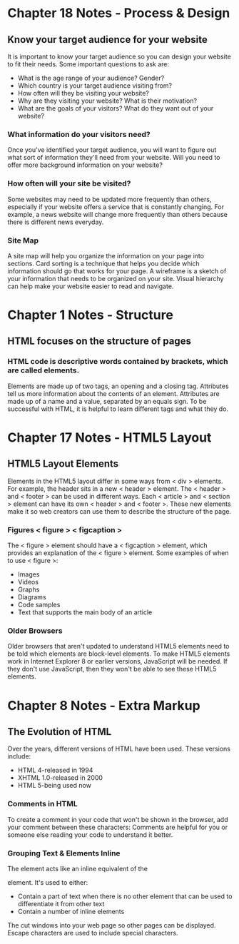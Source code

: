 # Chapter 18 Notes - Process & Design

## Know your target audience for your website

It is important to know your target audience so you can design your website
to fit their needs. Some important questions to ask are:

* What is the age range of your audience? Gender?
* Which country is your target audience visiting from?
* How often will they be visiting your website?
* Why are they visiting your website? What is their motivation?
* What are the goals of your visitors? What do they want out of your website?

### What information do your visitors need?

Once you've identified your target audience, you will want to figure out 
what sort of information they'll need from your website. Will you need to
offer more background information on your website? 

### How often will your site be visited?

Some websites may need to be updated more frequently than others, especially
if your website offers a service that is constantly changing. For example,
a news website will change more frequently than others because there is different
news everyday. 

### Site Map

A site map will help you organize the information on your page into sections.
Card sorting is a technique that helps you decide which information should
go that works for your page. A wireframe is a sketch of your information 
that needs to be organized on your site. Visual hierarchy can help make your
website easier to read and navigate. 

# Chapter 1 Notes - Structure

## HTML focuses on the structure of pages

### HTML code is descriptive words contained by brackets, which are called elements.
Elements are made up of two tags, an opening and a closing tag. 
Attributes tell us more information about the contents of an element. 
Attributes are made up of a name and a value, separated by an equals sign.
To be successful with HTML, it is helpful to learn different tags and what they do. 

# Chapter 17 Notes - HTML5 Layout

## HTML5 Layout Elements

Elements in the HTML5 layout differ in some ways from < div > elements. For example, the header sits in a 
new < header > element. The < header > and < footer > can be used in different ways. Each < article > and < section > element can have its own < header > and < footer >. These new elements make it so web creators can use them to describe the structure of the page.

### Figures < figure > < figcaption >

The < figure > element should have a < figcaption > element, which provides an explanation of the < figure > element. 
Some examples of when to use < figure >:

* Images
* Videos
* Graphs
* Diagrams 
* Code samples
* Text that supports the main body of an article

### Older Browsers

Older browsers that aren't updated to understand HTML5 elements need to be told which elements are block-level elements.
To make HTML5 elements work in Internet Explorer 8 or earlier versions, JavaScript will be needed. If they don't use JavaScript, then they won't be able
to see these HTML5 elements. 

# Chapter 8 Notes - Extra Markup

## The Evolution of HTML

Over the years, different versions of HTML have been used. These versions include:

* HTML 4-released in 1994
* XHTML 1.0-released in 2000 
* HTML 5-being used now

### Comments in HTML

To create a comment in your code that won't be shown in the browser, add your comment between these characters: <!-- comment goes here -->
Comments are helpful for you or someone else reading your code to understand it better. 

### Grouping Text & Elements Inline

The <span> element acts like an inline equivalent of the <div> element. It's used to either:

* Contain a part of text when there is no other element that can be used to differentiate it from other text
* Contain a number of inline elements

The <iframes> cut windows into your web page so other pages can be displayed. Escape characters are used to include special characters. 
